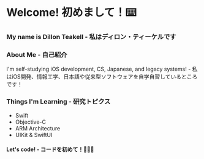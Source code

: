 # Welcome! 初めまして！⌨️
### My name is Dillon Teakell - 私はディロン・ティーケルです
### About Me - 自己紹介
I'm self-studying iOS development, CS, Japanese, and legacy systems! - 
私はiOS開発、情報工学、日本語や従来型ソフトウェアを自学自習しているところです！
### Things I'm Learning - 研究トピクス
- Swift
- Objective-C
- ARM Architecture
- UIKit & SwiftUI

#### Let's code! - コードを初めて！👨🏻‍💻
